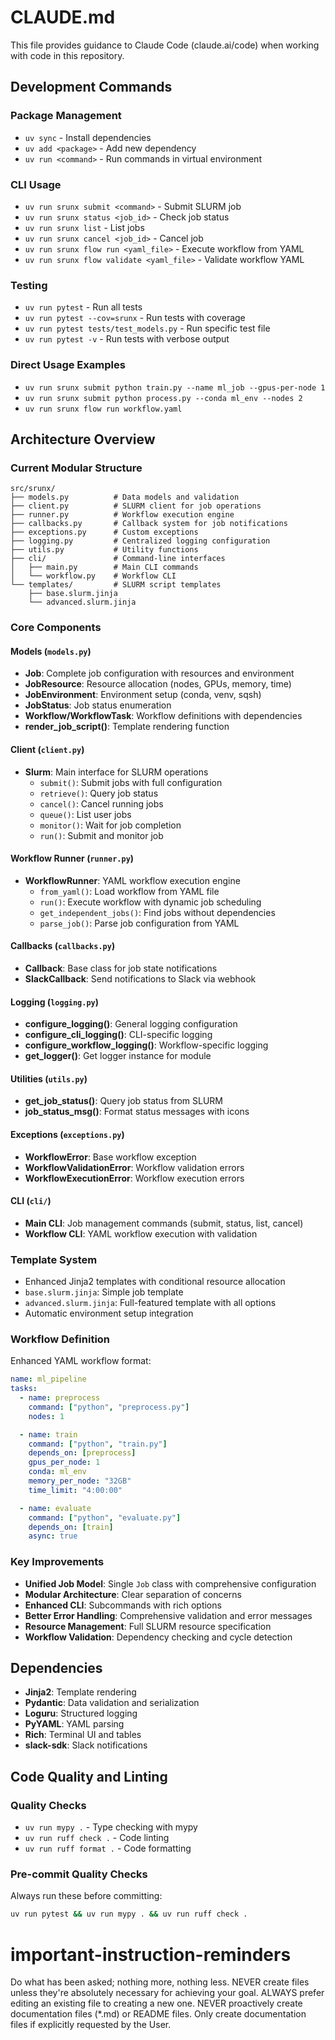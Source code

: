 # CLAUDE.md

This file provides guidance to Claude Code (claude.ai/code) when working with code in this repository.

## Development Commands

### Package Management
- `uv sync` - Install dependencies
- `uv add <package>` - Add new dependency
- `uv run <command>` - Run commands in virtual environment

### CLI Usage
- `uv run srunx submit <command>` - Submit SLURM job
- `uv run srunx status <job_id>` - Check job status
- `uv run srunx list` - List jobs
- `uv run srunx cancel <job_id>` - Cancel job
- `uv run srunx flow run <yaml_file>` - Execute workflow from YAML
- `uv run srunx flow validate <yaml_file>` - Validate workflow YAML

### Testing
- `uv run pytest` - Run all tests
- `uv run pytest --cov=srunx` - Run tests with coverage
- `uv run pytest tests/test_models.py` - Run specific test file
- `uv run pytest -v` - Run tests with verbose output

### Direct Usage Examples
- `uv run srunx submit python train.py --name ml_job --gpus-per-node 1`
- `uv run srunx submit python process.py --conda ml_env --nodes 2`
- `uv run srunx flow run workflow.yaml`

## Architecture Overview

### Current Modular Structure
```
src/srunx/
├── models.py          # Data models and validation
├── client.py          # SLURM client for job operations
├── runner.py          # Workflow execution engine
├── callbacks.py       # Callback system for job notifications
├── exceptions.py      # Custom exceptions
├── logging.py         # Centralized logging configuration
├── utils.py           # Utility functions
├── cli/               # Command-line interfaces
│   ├── main.py        # Main CLI commands
│   └── workflow.py    # Workflow CLI
└── templates/         # SLURM script templates
    ├── base.slurm.jinja
    └── advanced.slurm.jinja
```

### Core Components

#### Models (`models.py`)
- **Job**: Complete job configuration with resources and environment
- **JobResource**: Resource allocation (nodes, GPUs, memory, time)
- **JobEnvironment**: Environment setup (conda, venv, sqsh)
- **JobStatus**: Job status enumeration
- **Workflow/WorkflowTask**: Workflow definitions with dependencies
- **render_job_script()**: Template rendering function

#### Client (`client.py`)
- **Slurm**: Main interface for SLURM operations
  - `submit()`: Submit jobs with full configuration
  - `retrieve()`: Query job status
  - `cancel()`: Cancel running jobs
  - `queue()`: List user jobs
  - `monitor()`: Wait for job completion
  - `run()`: Submit and monitor job

#### Workflow Runner (`runner.py`)
- **WorkflowRunner**: YAML workflow execution engine
  - `from_yaml()`: Load workflow from YAML file
  - `run()`: Execute workflow with dynamic job scheduling
  - `get_independent_jobs()`: Find jobs without dependencies
  - `parse_job()`: Parse job configuration from YAML

#### Callbacks (`callbacks.py`)
- **Callback**: Base class for job state notifications
- **SlackCallback**: Send notifications to Slack via webhook

#### Logging (`logging.py`)
- **configure_logging()**: General logging configuration
- **configure_cli_logging()**: CLI-specific logging
- **configure_workflow_logging()**: Workflow-specific logging
- **get_logger()**: Get logger instance for module

#### Utilities (`utils.py`)
- **get_job_status()**: Query job status from SLURM
- **job_status_msg()**: Format status messages with icons

#### Exceptions (`exceptions.py`)
- **WorkflowError**: Base workflow exception
- **WorkflowValidationError**: Workflow validation errors
- **WorkflowExecutionError**: Workflow execution errors

#### CLI (`cli/`)
- **Main CLI**: Job management commands (submit, status, list, cancel)
- **Workflow CLI**: YAML workflow execution with validation

### Template System
- Enhanced Jinja2 templates with conditional resource allocation
- `base.slurm.jinja`: Simple job template
- `advanced.slurm.jinja`: Full-featured template with all options
- Automatic environment setup integration

### Workflow Definition
Enhanced YAML workflow format:
```yaml
name: ml_pipeline
tasks:
  - name: preprocess
    command: ["python", "preprocess.py"]
    nodes: 1

  - name: train
    command: ["python", "train.py"]
    depends_on: [preprocess]
    gpus_per_node: 1
    conda: ml_env
    memory_per_node: "32GB"
    time_limit: "4:00:00"

  - name: evaluate
    command: ["python", "evaluate.py"]
    depends_on: [train]
    async: true
```

### Key Improvements
- **Unified Job Model**: Single `Job` class with comprehensive configuration
- **Modular Architecture**: Clear separation of concerns
- **Enhanced CLI**: Subcommands with rich options
- **Better Error Handling**: Comprehensive validation and error messages
- **Resource Management**: Full SLURM resource specification
- **Workflow Validation**: Dependency checking and cycle detection

## Dependencies
- **Jinja2**: Template rendering
- **Pydantic**: Data validation and serialization
- **Loguru**: Structured logging
- **PyYAML**: YAML parsing
- **Rich**: Terminal UI and tables
- **slack-sdk**: Slack notifications

## Code Quality and Linting

### Quality Checks
- `uv run mypy .` - Type checking with mypy
- `uv run ruff check .` - Code linting
- `uv run ruff format .` - Code formatting

### Pre-commit Quality Checks
Always run these before committing:
```bash
uv run pytest && uv run mypy . && uv run ruff check .
```

# important-instruction-reminders
Do what has been asked; nothing more, nothing less.
NEVER create files unless they're absolutely necessary for achieving your goal.
ALWAYS prefer editing an existing file to creating a new one.
NEVER proactively create documentation files (*.md) or README files. Only create documentation files if explicitly requested by the User.
